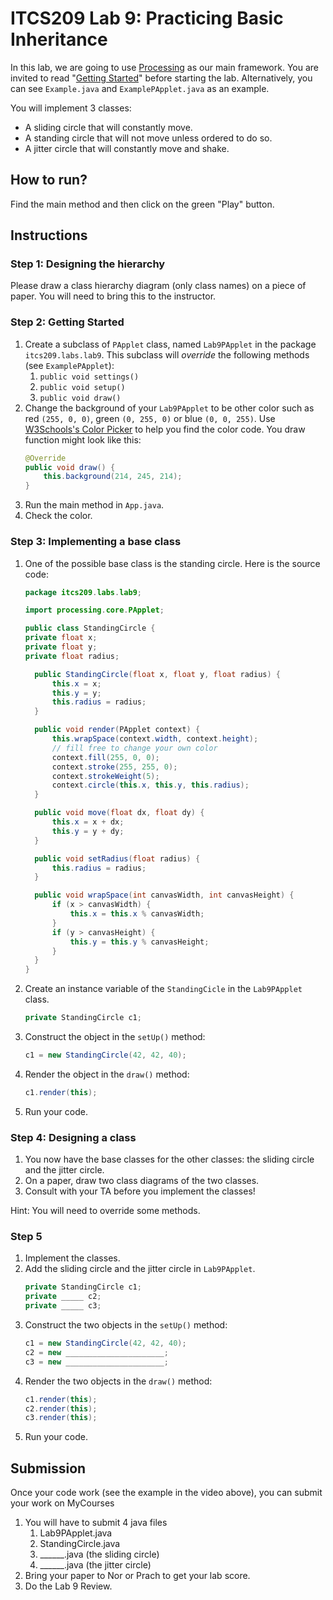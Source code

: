 # ITCS209 Lab 9: Practicing Basic Inheritance

In this lab, we are going to use [Processing](https://processing.org/) 
as our main framework. You are invited to read "[Getting Started](https://processing.org/tutorials/gettingstarted)" 
before starting the lab. Alternatively, you can see `Example.java` 
and `ExamplePApplet.java` as an example.

You will implement 3 classes:

- A sliding circle that will constantly move.
- A standing circle that will not move unless ordered to do so.
- A jitter circle that will constantly move and shake.

## How to run?
Find the main method and then click on the green "Play" button.

## Instructions

### Step 1: Designing the hierarchy

Please draw a class hierarchy diagram (only class names) on a 
piece of paper. You will need to bring this to the instructor.

### Step 2: Getting Started
1. Create a subclass of `PApplet` class, named `Lab9PApplet` 
  in the package `itcs209.labs.lab9`. 
  This subclass will *override* the following methods (see `ExamplePApplet`):  
   1. `public void settings()`
   2. `public void setup()`
   3. `public void draw()`
2. Change the background of your `Lab9PApplet` to be other color
  such as red `(255, 0, 0)`, green `(0, 255, 0)` or blue `(0, 0, 255)`.
  Use [W3Schools's Color Picker](https://www.w3schools.com/colors/colors_picker.asp) to help you find the color code.
  You draw function might look like this:
     ```java
     @Override
     public void draw() {
         this.background(214, 245, 214);
     }
     ```
4. Run the main method in `App.java`.
5. Check the color.

### Step 3: Implementing a base class

1. One of the possible base class is the standing circle. Here is the source code:  
      ```java
      package itcs209.labs.lab9;

    import processing.core.PApplet;
    
    public class StandingCircle {
    private float x;
    private float y;
    private float radius;
    
        public StandingCircle(float x, float y, float radius) {
            this.x = x;
            this.y = y;
            this.radius = radius;
        }
    
        public void render(PApplet context) {
            this.wrapSpace(context.width, context.height);
            // fill free to change your own color
            context.fill(255, 0, 0);
            context.stroke(255, 255, 0);
            context.strokeWeight(5);
            context.circle(this.x, this.y, this.radius);
        }
    
        public void move(float dx, float dy) {
            this.x = x + dx;
            this.y = y + dy;
        }
    
        public void setRadius(float radius) {
            this.radius = radius;
        }
    
        public void wrapSpace(int canvasWidth, int canvasHeight) {
            if (x > canvasWidth) {
                this.x = this.x % canvasWidth;
            }
            if (y > canvasHeight) {
                this.y = this.y % canvasHeight;
            }
        }
    }

      ```
2. Create an instance variable of the `StandingCicle` in the `Lab9PApplet` class.
      ```java
    private StandingCircle c1;
      ```
3. Construct the object in the `setUp()` method:
      ```java
   c1 = new StandingCircle(42, 42, 40);
      ```
4. Render the object in the `draw()` method:
      ```java
    c1.render(this);
      ```
5. Run your code.


### Step 4: Designing a class

1. You now have the base classes for the other classes: the sliding circle and the jitter circle.
2. On a paper, draw two class diagrams of the two classes.
3. Consult with your TA before you implement the classes!

Hint: You will need to override some methods.

### Step 5 

1. Implement the classes.
2. Add the sliding circle and the jitter circle in `Lab9PApplet`.
      ```java
   private StandingCircle c1;
   private _____ c2;
   private _____ c3;
      ```
3. Construct the two objects in the `setUp()` method:
      ```java
   c1 = new StandingCircle(42, 42, 40);
   c2 = new ______________________;
   c3 = new ______________________;
      ```
4. Render the two objects in the `draw()` method:
      ```java
    c1.render(this);
    c2.render(this);
    c3.render(this);
      ```
5. Run your code.

## Submission

Once your code work (see the example in the video above), you can submit your work 
on MyCourses

1. You will have to submit 4 java files
   1. Lab9PApplet.java
   2. StandingCircle.java
   3. ______.java (the sliding circle)
   4. ______.java (the jitter circle)
2. Bring your paper to Nor or Prach to get your lab score.
3. Do the Lab 9 Review.